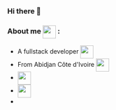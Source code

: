 ### Hi there 👋

###  About me <img src="https://cdn-icons-png.flaticon.com/512/64/64572.png" width="30" align="center"> :
- A fullstack developer <img src="https://cdn-icons-png.flaticon.com/512/3242/3242244.png" width="30" align="center">
- From Abidjan Côte d'Ivoire <img src="https://cdn-icons-png.flaticon.com/512/323/323276.png" width="30" align="center"> 
-   <a href="https://www.linkedin.com/in/mamadou-kon%C3%A9-3b1694b9/" align="center" target="_blank"> <img src="https://cdn-icons-png.flaticon.com/512/174/174857.png" width="30" align="center"></a>
-   <a href="https://twitter.com/mkoner_/" align="center" target="_blank"> <img src="https://cdn-icons-png.flaticon.com/512/3256/3256013.png" width="30" align="center"></a>
-   
 

<!--
**mkoner/mkoner** is a ✨ _special_ ✨ repository because its `README.md` (this file) appears on your GitHub profile.

Here are some ideas to get you started:

- 🔭 I’m currently working on ...
- 🌱 I’m currently learning ...
- 👯 I’m looking to collaborate on ...
- 🤔 I’m looking for help with ...
- 💬 Ask me about ...
- 📫 How to reach me: ...
- 😄 Pronouns: ...
- ⚡ Fun fact: ...
-->
